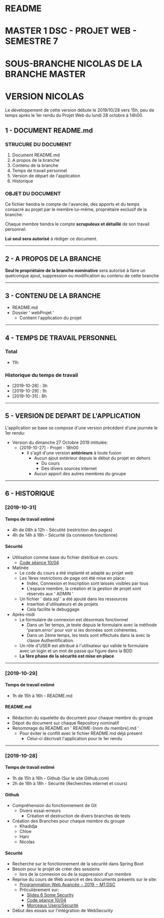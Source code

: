 # README
# MASTER 1 DSC - PROJET WEB - SEMESTRE 7
# SOUS-BRANCHE NICOLAS DE LA BRANCHE MASTER
# VERSION NICOLAS

Le développement de cette version débute le 2019/10/28 vers 15h, peu de temps après le 1er rendu du Projet Web du lundi 28 octobre à 14h00.


## 1 - DOCUMENT README.md

### STRUCURE DU DOCUMENT

1. Document README.md
2. A propos de la branche
3. Contenu de la branche
4. Temps de travail personnel
5. Version de départ de l'application
6. Historique

### OBJET DU DOCUMENT

Ce fichier tiendra le compte de l'avancée, des apports et du temps consacré au projet par le membre lui-même, propriétaire exclusif de la branche.

Chaque membre tiendra le compte **scrupuleux et détaillé** de son travail personnel.

**Lui seul sera autorisé** à rédiger ce document.


----------------------------------

## 2 - A PROPOS DE LA BRANCHE

**Seul le propriétaire de la branche nominative** sera autorisé à faire un quelconque ajout, suppression ou modification au contenu de cette branche


----------------------------------

## 3 - CONTENU DE LA BRANCHE

* README.md
* Dossier ' webProjet '
	* Contient l'application du projet


----------------------------------

## 4 - TEMPS DE TRAVAIL PERSONNEL

### Total

* 11h

### Historique du temps de travail

* [2019-10-28] : 3h
* [2019-10-29] : 1h
* [2019-10-31] : 8h


----------------------------------

## 5 - VERSION DE DEPART DE L'APPLICATION

L'application se base se compose d'une version précédent d'une journée le 1er rendu:
* Version du dimanche 27 Octobre 2019 intitulée:
	* [2019-10-27] - Projet - 18h00
		* Il s'agit d'une version **antérieure** à toute fusion
			* Aucun ajout extérieur depuis le début du projet en dehors
				* Du cours
				* Des divers sources internet
			* Aucun apport des autres membres du groupe


----------------------------------

## 6 - HISTORIQUE 

### [2019-10-31]

#### Temps de travail estimé

* 4h de 08h à 12h - Sécutité (restriction des pages) 
* 4h de 14h à 18h - Sécurité (la connexion fonctionne)

#### Sécurité

* Utilisation comme base du fichier distribué en cours:
	* [Code séance 10/04](https://learn.heeere.com/2019-pwa-9s42/raw/cours-10-04.zip)
* Matinée
	* Le code du cours a été implanté et adapté au projet web
	* Les 1ères restrictions de page ont été mise en place:
		* Index, Connexion et Inscription sont laissés visibles par tous
		* L'espace membre, la création et la gestion de projet sont réservés aux ' ADMIN '
	* Un fichier ' data.sql ' a été ajouté dans les ressources
		* Insertion d'utilisateurs et de projets
		* Cela facilite le debuggage 
* Après-midi
	* Le formulaire de connexion est désormais fonctionnel
		* Dans un 1er temps, je teste depuis le formulaire avec la méthode 'param.error' pour voir si les données sont cohérentes.
		* Dans un 2ème temps, les tests sont effectués dans la avec la classe Authentification.
	* Un rôle d'USER est attribué à l'utilisateur qui valide le formulaire avec un login et un mot de passe qui figure dans la BDD
	* **La 1ère phase de la sécurité est mise en place**

_____________________________________________________________

### [2019-10-29]

#### Temps de travail estimé

* 1h de 15h à 16h - README.md

#### README.md

* Rédaction du squelette du document pour chaque membre du groupe
* Dépot du document sur chaque Repository nominatif
* Renommage du README en ' README-[nom du membre].md '
	* Pour éviter le conflit avec le fichier README.md déjà présent
		* Celui-ci décrivait l'application pour le 1er rendu

_____________________________________________________________

### [2019-10-28]

#### Temps de travail estimé

* 1h de 15h à 16h - Github (Sur le site Github.com)
* 2h de 16h à 18h - Sécurité (Recherches internet et cours)

#### Github
* Compréhension du fonctionnement de Git
	* Divers essai-erreurs
		* Création et destruction de divers branches de tests
* Création des Branches pour chaque membre du groupe 
	* Khadidja
	* Chloe
	* Hani
	* Nicolas

#### Sécurité
* Recherche sur le fonctionnement de la sécurité dans Spring Boot
* Besoin pour le projet de créer des sessions
	* lors de la connexion ou de la suppression d'un membre
* Reprise du cours de Web avancé et des documents présents sur le site:
	 * [Programmation Web Avancée − 2019 − M1 DSC](https://learn.heeere.com/2019-pwa-9s42/)
	 * Prticulièrement sur:
	 	* [Slides 6 Some Security](https://learn.heeere.com/2019-pwa-9s42/cours-06.html)
	 	* [Code séance 10/04](https://learn.heeere.com/2019-pwa-9s42/raw/cours-10-04.zip)	 	
	 	* [Morceaux Users/Sécurité](https://learn.heeere.com/2019-pwa-9s42/raw/https-secu-utilisateurs.zip)
* Début des essais sur l'intégration de WebSecurity 

